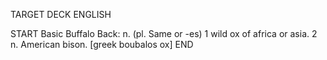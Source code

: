 TARGET DECK
ENGLISH

START
Basic
Buffalo
Back: n. (pl. Same or -es) 1 wild ox of africa or asia. 2 n. American bison. [greek boubalos ox]
END
